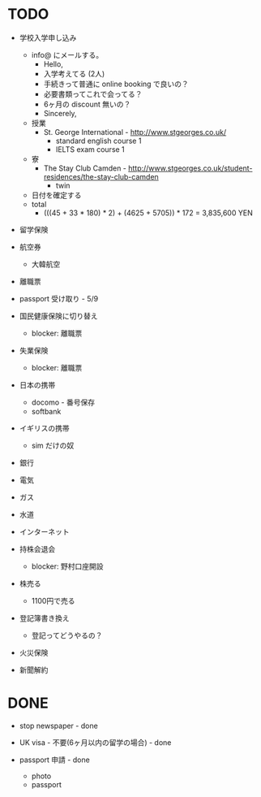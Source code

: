 # TODO

- 学校入学申し込み
  - info@ にメールする。
    - Hello,
    - 入学考えてる (2人)
    - 手続きって普通に online booking で良いの？
    - 必要書類ってこれで会ってる？
    - 6ヶ月の discount 無いの？
    - Sincerely,
  - 授業
    - St. George International - http://www.stgeorges.co.uk/
      - standard english course 1
      - IELTS exam course 1
  - 寮
    - The Stay Club Camden - http://www.stgeorges.co.uk/student-residences/the-stay-club-camden
      - twin
  - 日付を確定する
  - total
    - (((45 + 33 * 180) * 2) + (4625 + 5705)) * 172 = 3,835,600 YEN

- 留学保険

- 航空券
  - 大韓航空

- 離職票

- passport 受け取り - 5/9

- 国民健康保険に切り替え
  - blocker: 離職票

- 失業保険
  - blocker: 離職票

- 日本の携帯
  - docomo - 番号保存
  - softbank

- イギリスの携帯
  - sim だけの奴

- 銀行

- 電気
- ガス
- 水道
- インターネット

- 持株会退会
  - blocker: 野村口座開設

- 株売る
  - 1100円で売る

- 登記簿書き換え
  - 登記ってどうやるの？

- 火災保険
- 新聞解約

# DONE

- stop newspaper - done

- UK visa - 不要(6ヶ月以内の留学の場合) - done

- passport 申請 - done
  - photo
  - passport
